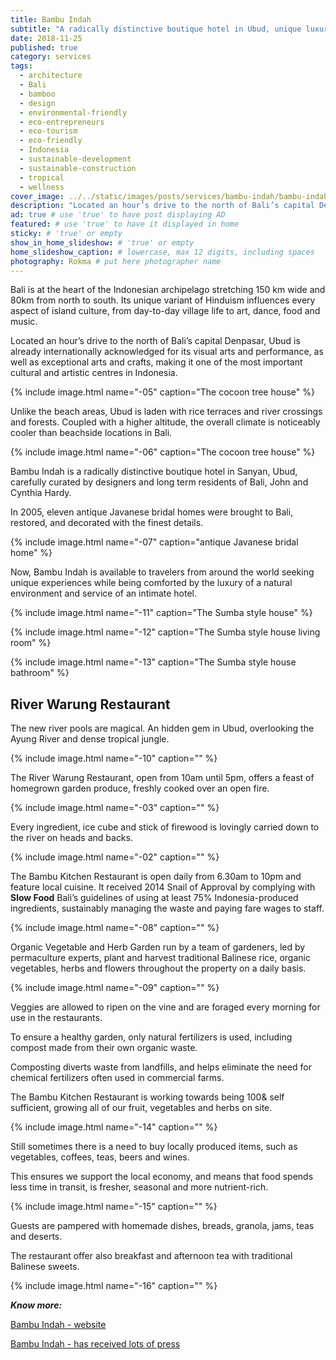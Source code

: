 ```yaml
---
title: Bambu Indah
subtitle: "A radically distinctive boutique hotel in Ubud, unique luxury experience in a lush natural environment. Dense tropical jungle and river pools."
date: 2018-11-25
published: true
category: services
tags:
  - architecture
  - Bali
  - bamboo
  - design
  - environmental-friendly
  - eco-entrepreneurs
  - eco-tourism
  - eco-friendly
  - Indonesia
  - sustainable-development
  - sustainable-construction
  - tropical
  - wellness
cover_image: ../../static/images/posts/services/bambu-indah/bambu-indah.jpg
description: "Located an hour’s drive to the north of Bali’s capital Denpasar, Ubud is already internationally acknowledged for its visual arts and performance, as well as exceptional arts and crafts, making it one of the most important cultural and artistic centres in Indonesia."
ad: true # use 'true' to have post displaying AD
featured: # use 'true' to have it displayed in home
sticky: # 'true' or empty
show_in_home_slideshow: # 'true' or empty
home_slideshow_caption: # lowercase, max 12 digits, including spaces
photography: Rokma # put here photographer name
---
```



Bali is  at the heart of the Indonesian archipelago stretching 150 km wide and 80km from north to south. Its unique variant of Hinduism influences every aspect of island culture, from day-to-day village life to art, dance, food and music.


Located an hour’s drive to the north of Bali’s capital Denpasar, Ubud is already internationally acknowledged for its visual arts and performance, as well as exceptional arts and crafts, making it one of the most important cultural and artistic centres in Indonesia.

{% include image.html name="-05" caption="The cocoon tree house" %}

Unlike the beach areas, Ubud is laden with rice terraces and river crossings and forests. Coupled with a higher altitude, the overall climate is noticeably cooler than beachside locations in Bali.


{% include image.html name="-06" caption="The cocoon tree house" %}

Bambu Indah is a radically distinctive boutique hotel in Sanyan, Ubud, carefully curated by designers and long term residents of Bali, John and Cynthia Hardy.




In 2005, eleven antique Javanese bridal homes were brought to Bali, restored, and decorated with the finest details.


{% include image.html name="-07" caption="antique Javanese bridal home" %}

Now, Bambu Indah is available to travelers from around the world seeking unique experiences while being comforted by the luxury of a natural environment and service of an intimate hotel.

{% include image.html name="-11" caption="The Sumba style house" %}


{% include image.html name="-12" caption="The Sumba style house living room" %}


{% include image.html name="-13" caption="The Sumba style house bathroom" %}



## River Warung Restaurant

The new river pools are magical. An hidden gem in Ubud, overlooking the Ayung River and dense tropical jungle.

{% include image.html name="-10" caption="" %}



The River Warung Restaurant, open from 10am until 5pm, offers a feast of homegrown garden produce, freshly cooked over an open fire.

{% include image.html name="-03" caption="" %}

Every ingredient, ice cube and stick of firewood is lovingly carried down to the river on heads and backs.




{% include image.html name="-02" caption="" %}




The Bambu Kitchen Restaurant is open daily from 6.30am to 10pm and feature local cuisine. It received 2014 Snail of Approval by complying with **Slow Food** Bali’s guidelines of using at least 75% Indonesia-produced ingredients, sustainably managing the waste and paying fare wages to staff.


{% include image.html name="-08" caption="" %}

Organic Vegetable and Herb Garden run by a team of gardeners, led by permaculture experts, plant and harvest traditional Balinese rice, organic vegetables, herbs and flowers throughout the property on a daily basis.


{% include image.html name="-09" caption="" %}


Veggies are allowed to ripen on the vine and are foraged every morning for use in the restaurants.



To ensure a healthy garden, only natural fertilizers is used, including compost made from their own organic waste.



Composting diverts waste from landfills, and helps eliminate the need for chemical fertilizers often used in commercial farms.





The Bambu Kitchen Restaurant is working towards being 100& self sufficient, growing all of our fruit, vegetables and herbs on site.




{% include image.html name="-14" caption="" %}


Still sometimes there is a need to buy locally produced items, such as vegetables, coffees, teas, beers and wines.

This ensures we support the local economy, and means that food spends less time in transit, is fresher, seasonal and more nutrient-rich.



{% include image.html name="-15" caption="" %}


Guests are pampered with homemade dishes, breads, granola, jams, teas and deserts.

The restaurant offer also breakfast and afternoon tea with traditional Balinese sweets.


{% include image.html name="-16" caption="" %}



**_Know more:_**

[Bambu Indah -  website](http://bambuindah.com/)

[Bambu Indah - has received lots of press](http://bambuindah.com/press/)
